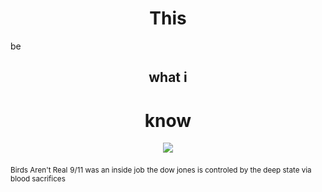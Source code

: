 <h1 style="text-align: center;">This </h1>be <h2 style="text-align: center;">what i </h2><h1 style="text-align: center;">know</h1>
<p align="center">
  <a href="https://skillicons.dev">
    <img src="https://skillicons.dev/icons?i=git,rust,python,tensorflow,cpp,bash,debian,discord,flask,github,ai,linux,md,replit,ubuntu,vercel,vscode,windows,bots,sklearn&perline=10" />
  </a>
</p>
<sub style="text-align: center;">Birds Aren't Real</sub>
<sub style="text-align: center;">9/11 was an inside job</sub>
<sub style="text-align: center;">the dow jones is controled by the deep state via blood sacrifices</sub>
